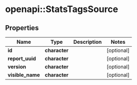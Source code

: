 # openapi::StatsTagsSource


## Properties
Name | Type | Description | Notes
------------ | ------------- | ------------- | -------------
**id** | **character** |  | [optional] 
**report_uuid** | **character** |  | [optional] 
**version** | **character** |  | [optional] 
**visible_name** | **character** |  | [optional] 


